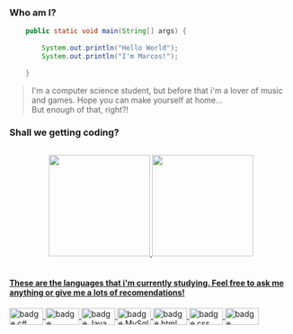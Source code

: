### Who am I?

~~~java
	public static void main(String[] args) {
  
		System.out.println("Hello World");
		System.out.println("I'm Marcos!");
    
	}


~~~

>I'm a computer science student, but before that i'm a lover of music and games. Hope you can make yourself at home... <br>
>But enough of that, right?\! 

### Shall we getting coding?

##
<div align="center">
  <a href="https://github.com/marcossiuves">
  <img height="180em" src="https://github-readme-stats.vercel.app/api?username=marcossiuves&show_icons=true&theme=merko&include_all_commits=true&count_private=true"/>
  <img height="180em" src="https://github-readme-stats.vercel.app/api/top-langs/?username=marcossiuves&layout=compact&langs_count=7&theme=merko"/>
</div>
 
<div style="display: inline_block"><br>

  #### These are the languages that i'm currently studying. Feel free to ask me anything or give me a lots of recomendations! 
  
  <img align="center" alt="badge c#" height="30" width="60" src="https://img.shields.io/badge/C%23-239120?style=for-the-badge&logo=c-sharp&logoColor=white">
  <img align="center" alt="badge asp.net" height="30" width="60" src="https://img.shields.io/badge/.NET-5C2D91?style=for-the-badge&logo=.net&logoColor=white">
  <img align="center" alt="badge Java" height="30" width="60" src="https://img.shields.io/badge/Java-ED8B00?style=for-the-badge&logo=java&logoColor=white">
  <img align="center" alt="badge MySql" height="30" width="60" src="https://img.shields.io/badge/MySQL-00000F?style=for-the-badge&logo=mysql&logoColor=white">
  <img align="center" alt="badge html" height="30" width="60" src="https://img.shields.io/badge/HTML5-E34F26?style=for-the-badge&logo=html5&logoColor=white">
  <img align="center" alt="badge css" height="30" width="60" src="https://img.shields.io/badge/CSS3-1572B6?style=for-the-badge&logo=css3&logoColor=white">
  <img align="center" alt="badge JavaScript" height="30" width="60" src="https://img.shields.io/badge/JavaScript-F7DF1E?style=for-the-badge&logo=javascript&logoColor=black">

</div>
  
  

  <!--
**marcossiuves/marcossiuves** is a ✨ _special_ ✨ repository because its `README.md` (this file) appears on your GitHub profile.

Here are some ideas to get you started:

- 🔭 I’m currently working on ...
- 🌱 I’m currently learning ...
- 👯 I’m looking to collaborate on ...
- 🤔 I’m looking for help with ...
- 💬 Ask me about ...
- 📫 How to reach me: ...
- 😄 Pronouns: ...
- ⚡ Fun fact: ...
-->

